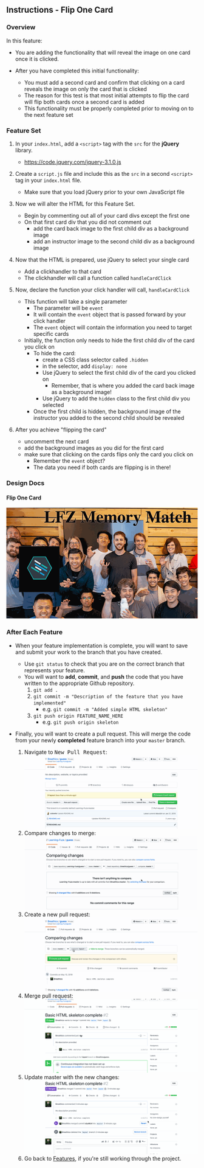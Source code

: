 Instructions - Flip One Card
--

### Overview

In this feature:
  - You are adding the functionality that will reveal the image on one card once it is clicked.

  - After you have completed this initial functionality:
    - You must add a second card and confirm that clicking on a card reveals the image on only the card that is clicked
    - The reason for this test is that most initial attempts to flip the card will flip both cards once a second card is added
    - This functionality must be properly completed prior to moving on to the next feature set

### Feature Set

1. In your `index.html`, add a `<script>` tag with the `src` for the **jQuery** library.
   - https://code.jquery.com/jquery-3.1.0.js
2. Create a `script.js` file and include this as the `src` in a second `<script>` tag in your `index.html` file.
    - Make sure that you load jQuery prior to your own JavaScript file
3. Now we will alter the HTML for this Feature Set.
    - Begin by commenting out all of your card divs except the first one
    - On that first card div that you did not comment out
      - add the card back image to the first child div as a background image
      - add an instructor image to the second child div as a background image
4. Now that the HTML is prepared, use jQuery to select your single card
    - Add a clickhandler to that card
    - The clickhandler will call a function called `handleCardClick`
5.  Now, declare the function your click handler will call, `handleCardClick`
    - This function will take a single parameter
      - The parameter will be `event`
      - It will contain the `event` object that is passed forward by your click handler
      - The `event` object will contain the information you need to target specific cards
    - Initially, the function only needs to hide the first child div of the card you click on
      - To hide the card:
        - create a CSS class selector called `.hidden`
        - in the selector, add `display: none`
        - Use jQuery to select the first child div of the card you clicked on
          - Remember, that is where you added the card back image as a background image!
        - Use jQuery to add the `hidden` class to the first child div you selected
      - Once the first child is hidden, the background image of the instructor you added to the second child should be revealed

6. After you achieve "flipping the card"
    - uncomment the next card
    - add the background images as you did for the first card
    - make sure that clicking on the cards flips only the card you click on
      - Remember the `event` object?
      - The data you need if both cards are flipping is in there!


### Design Docs

#### Flip One Card
![gif of card flip](../feature-gifs/flip-one-card.gif)



### After Each Feature

- When your feature implementation is complete, you will want to save and submit your work to the branch that you have created.
  - Use `git status` to check that you are on the correct branch that represents your feature.
  - You will want to **add**, **commit**, and **push** the code that you have written to the appropriate Github repository.
    1. `git add .`
    2. `git commit -m "Description of the feature that you have implemented"`
       - e.g. `git commit -m "Added simple HTML skeleton"`
    3. `git push origin FEATURE_NAME_HERE`
       - e.g. `git push origin skeleton`

- Finally, you will want to create a pull request. This will merge the code from your newly **completed** feature branch into your `master` branch.

  1. Navigate to <kbd>New Pull Request</kbd>:
  ![Navigate to pull requests](../post-feature/navigate-to-pull-request.gif)
  2. Compare changes to merge:
  ![Compare changes to merge](../post-feature/compare-changes.gif)
  3. Create a new pull request:
  ![Create new pull request](../post-feature/create-pull-request.gif)
  4. Merge pull request:
  ![Merge pull request](../post-feature/merge-pull-request.gif)
  5. Update master with the new changes:
  ![Update master](../post-feature/pull-new-changes.gif)
  6. Go back to [Features](../../README.md#features), if you're still working through the project.
